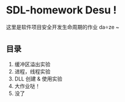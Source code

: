 # SDL-homework Desu !
这里是软件项目安全开发生命周期的作业 da⭐ze ~
## 目录
1. 缓冲区溢出实验
2. 进程，线程实验
3. DLL 创建 & 使用实验
4. 大作业哒！
5. 没了
